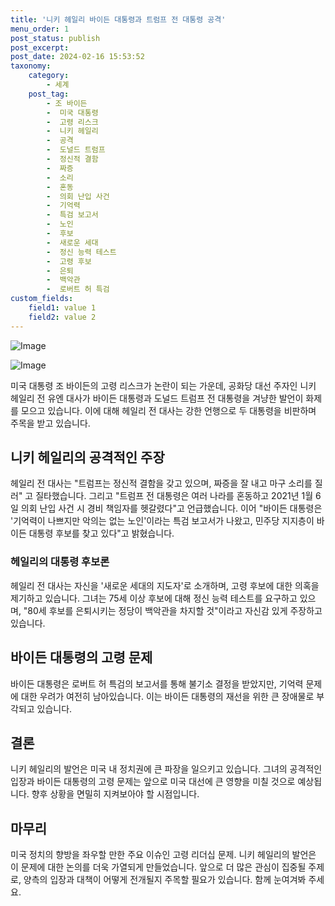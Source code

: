 ```yaml
---
title: '니키 헤일리 바이든 대통령과 트럼프 전 대통령 공격'
menu_order: 1
post_status: publish
post_excerpt: 
post_date: 2024-02-16 15:53:52
taxonomy:
    category:
        - 세계
    post_tag:
        - 조 바이든
        -  미국 대통령
        -  고령 리스크
        -  니키 헤일리
        -  공격
        -  도널드 트럼프
        -  정신적 결함
        -  짜증
        -  소리
        -  혼동
        -  의회 난입 사건
        -  기억력
        -  특검 보고서
        -  노인
        -  후보
        -  새로운 세대
        -  정신 능력 테스트
        -  고령 후보
        -  은퇴
        -  백악관
        -  로버트 허 특검
custom_fields:
    field1: value 1
    field2: value 2
---
```


![Image](https://imgnews.pstatic.net/image/055/2024/02/10/0001129864_001_20240210211301117.jpg?type=w647)

![Image](https://imgnews.pstatic.net/image/055/2024/02/10/0001129864_002_20240210211301148.jpg?type=w647)

미국 대통령 조 바이든의 고령 리스크가 논란이 되는 가운데, 공화당 대선 주자인 니키 헤일리 전 유엔 대사가 바이든 대통령과 도널드 트럼프 전 대통령을 겨냥한 발언이 화제를 모으고 있습니다. 이에 대해 헤일리 전 대사는 강한 언행으로 두 대통령을 비판하며 주목을 받고 있습니다.
## 니키 헤일리의 공격적인 주장
헤일리 전 대사는 "트럼프는 정신적 결함을 갖고 있으며, 짜증을 잘 내고 마구 소리를 질러" 고 질타했습니다. 그리고 "트럼프 전 대통령은 여러 나라를 혼동하고 2021년 1월 6일 의회 난입 사건 시 경비 책임자를 헷갈렸다"고 언급했습니다. 이어 "바이든 대통령은 '기억력이 나쁘지만 악의는 없는 노인'이라는 특검 보고서가 나왔고, 민주당 지지층이 바이든 대통령 후보를 찾고 있다"고 밝혔습니다.
### 헤일리의 대통령 후보론
헤일리 전 대사는 자신을 '새로운 세대의 지도자'로 소개하며, 고령 후보에 대한 의혹을 제기하고 있습니다. 그녀는 75세 이상 후보에 대해 정신 능력 테스트를 요구하고 있으며, "80세 후보를 은퇴시키는 정당이 백악관을 차지할 것"이라고 자신감 있게 주장하고 있습니다.
## 바이든 대통령의 고령 문제
바이든 대통령은 로버트 허 특검의 보고서를 통해 불기소 결정을 받았지만, 기억력 문제에 대한 우려가 여전히 남아있습니다. 이는 바이든 대통령의 재선을 위한 큰 장애물로 부각되고 있습니다.
## 결론
니키 헤일리의 발언은 미국 내 정치권에 큰 파장을 일으키고 있습니다. 그녀의 공격적인 입장과 바이든 대통령의 고령 문제는 앞으로 미국 대선에 큰 영향을 미칠 것으로 예상됩니다. 향후 상황을 면밀히 지켜보아야 할 시점입니다.
## 마무리
미국 정치의 향방을 좌우할 만한 주요 이슈인 고령 리더십 문제. 니키 헤일리의 발언은 이 문제에 대한 논의를 더욱 가열되게 만들었습니다. 앞으로 더 많은 관심이 집중될 주제로, 양측의 입장과 대책이 어떻게 전개될지 주목할 필요가 있습니다. 함께 눈여겨봐 주세요.
